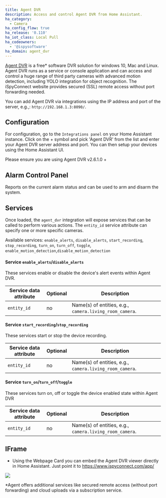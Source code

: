 ```yaml
---
title: Agent DVR
description: Access and control Agent DVR from Home Assistant.
ha_category:
  - Camera
ha_config_flow: true
ha_release: '0.110'
ha_iot_class: Local Pull
ha_codeowners:
  - '@ispysoftware'
ha_domain: agent_dvr
---
```


[Agent DVR](https://www.ispyconnect.com/download.aspx/) is a free* software DVR solution for windows 10, Mac and Linux. Agent DVR runs as a service or console application and can access and control a huge range of third party cameras with advanced motion detection, including YOLO integration for object recognition. The iSpyConnect website provides secured (SSL) remote access without port forwarding needed.

You can add Agent DVR via integrations using the IP address and port of the server, e.g.,: `http://192.168.1.3:8090/`.


## Configuration

For configuration, go to the `Integrations panel` on your Home Assistant instance. Click on the + symbol and pick 'Agent DVR' from the list and enter your Agent DVR server address and port. You can then setup your devices using the Home Assistant UI.

<div class='note'>
  Please ensure you are using Agent DVR v2.6.1.0 +
</div>

## Alarm Control Panel

Reports on the current alarm status and can be used to arm and disarm the system.

## Services

Once loaded, the `agent_dvr` integration will expose services that can be called to perform various actions. The `entity_id` service attribute can specify one or more specific cameras.

Available services:
`enable_alerts`, `disable_alerts`,
`start_recording`, `stop_recording`,
`turn_on`, `turn_off`, `toggle`, `enable_motion_detection`,`disable_motion_detection`

#### Service `enable_alerts`/`disable_alerts`

These services enable or disable the device's alert events within Agent DVR.

Service data attribute | Optional | Description
-|-|-
`entity_id` | no | Name(s) of entities, e.g., `camera.living_room_camera`.

#### Service `start_recording`/`stop_recording`

These services start or stop the device recording.

Service data attribute | Optional | Description
-|-|-
`entity_id` | no | Name(s) of entities, e.g., `camera.living_room_camera`.

#### Service `turn_on`/`turn_off`/`toggle`

These services turn on, off or toggle the device enabled state within Agent DVR

Service data attribute | Optional | Description
-|-|-
`entity_id` | no | Name(s) of entities, e.g., `camera.living_room_camera`.


## IFrame
 - Using the Webpage Card you can embed the Agent DVR viewer directly in Home Assistant. Just point it to https://www.ispyconnect.com/app/

<p class='img'>
<img src='/images/screenshots/agent_dvr.jpg' />
</p>

*Agent offers additional services like secured remote access (without port forwarding) and cloud uploads via a subscription service.

